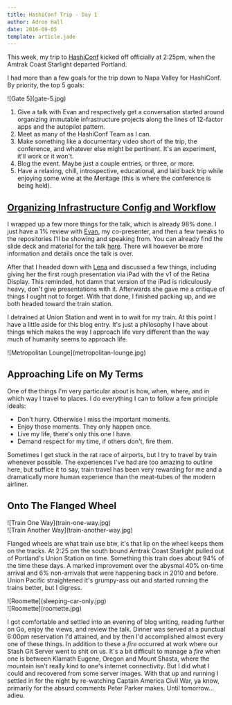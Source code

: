 ```yaml
---
title: HashiConf Trip - Day 1
author: Adron Hall
date: 2016-09-05
template: article.jade
---
```

This week, my trip to [HashiConf](https://hashiconf.com) kicked off officially at 2:25pm, when the Amtrak Coast Starlight departed Portland.

I had more than a few goals for the trip down to Napa Valley for HashiConf. By priority, the top 5 goals:

<div class="image float-right">
    ![Gate 5](gate-5.jpg)
</div>

1. Give a talk with Evan and respectively get a conversation started around organizing immutable infrastructure projects along the lines of 12-factor apps and the autopilot pattern.
2. Meet as many of the HashiConf Team as I can.
3. Make something like a documentary video short of the trip, the conference, and whatever else might be pertinent. It's an experiment, it'll work or it won't.
4. Blog the event. Maybe just a couple entries, or three, or more.
5. Have a relaxing, chill, introspective, educational, and laid back trip while enjoying some wine at the Meritage (this is where the conference is being held).

<span class="more"></span>

## [Organizing Infrastructure Config and Workflow](talks/Organizing-Infrastructure-Config-and-Workflow/)

I wrapped up a few more things for the talk, which is already 98% done. I just have a 1% review with [Evan](https://twitter.com/evandbrown/), my co-presenter, and then a few tweaks to the repositories I'll be showing and speaking from. You can already find the slide deck and material for the talk [here](talks/Organizing-Infrastructure-Config-and-Workflow/). There will however be more information and details once the talk is over.

After that I headed down with [Lena](@lenadroid) and discussed a few things, including giving her the first rough presentation via iPad with the v1 of the Retina Display. This reminded, hot damn that version of the iPad is ridiculously heavy, don't give presentations with it. Afterwards she gave me a critique of things I ought not to forget. With that done, I finished packing up, and we both headed toward the train station.

I detrained at Union Station and went in to wait for my train. At this point I have a little aside for this blog entry. It's just a philosophy I have about things which makes the way I approach life very different than the way much of humanity seems to approach life.

<div class="image float-right">
    ![Metropolitan Lounge](metropolitan-lounge.jpg)
</div>

## Approaching Life on My Terms

One of the things I'm very particular about is how, when, where, and in which way I travel to places. I do everything I can to follow a few principle ideals:

* Don't hurry. Otherwise I miss the important moments.
* Enjoy those moments. They only happen once.
* Live my life, there's only this one I have.
* Demand respect for my time, if others don't, fire them.

Sometimes I get stuck in the rat race of airports, but I try to travel by train whenever possible. The experiences I've had are too amazing to outline here, but suffice it to say, train travel has been very rewarding for me and a dramatically more human experience than the meat-tubes of the modern airliner.

## Onto The Flanged Wheel

<div class="image float-left">
    ![Train One Way](train-one-way.jpg)
</div>

<div class="image float-right">
    ![Train Another Way](train-another-way.jpg)
</div>

Flanged wheels are what train use btw, it's that lip on the wheel keeps them on the tracks. At 2:25 pm the south bound Amtrak Coast Starlight pulled out of Portland's Union Station on time. Something this train does about 94% of the time these days. A marked improvement over the abysmal 40% on-time arrival and 6% non-arrivals that were happening back in 2010 and before. Union Pacific straightened it's grumpy-ass out and started running the trains better, but I digress.

<div class="image float-left">
    ![Roomette](sleeping-car-only.jpg)
</div>

<div class="image float-right">
    ![Roomette](roomette.jpg)
</div>

I got comfortable and settled into an evening of blog writing, reading further on Go, enjoy the views, and review the talk. Dinner was served at a punctual 6:00pm reservation I'd attained, and by then I'd accomplished almost every one of these things. In addition to these a *fire* occurred at work where our Stash Git Server went to shit on us. It's a bit difficult to manage a *fire* when one is between Klamath Eugene, Oregon and Mount Shasta, where the mountain isn't really kind to one's internet connectivity. But I did what I could and recovered from some server images. With that up and running I settled in for the night by re-watching Captain America Civil War, ya know, primarily for the absurd comments Peter Parker makes. Until tomorrow... adieu.

